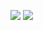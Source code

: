 ![](https://github.com/burntnail/github-stats/blob/master/generated/overview.svg)
![](https://github.com/burntnail/github-stats/blob/master/generated/languages.svg)
